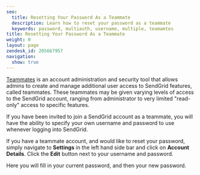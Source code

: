 ```yaml
---
seo:
  title: Resetting Your Password As a Teammate
  description: Learn how to reset your password as a teammate
  keywords: password, multiauth, username, multiple, teamamtes
title: Resetting Your Password As a Teammate
weight: 0
layout: page
zendesk_id: 205667957
navigation:
  show: true
---
```


[Teammates]({{root_url}}/User_Guide/Settings/teammates.html) is an account administration and security tool that allows admins to create and manage additional user access to SendGrid features, called teammates. These teammates may be given varying levels of access to the SendGrid account, ranging from administrator to very limited "read-only" access to specific features.

If you have been invited to join a SendGrid account as a teammate, you will have the ability to specify your own username and password to use whenever logging into SendGrid.

If you have a teammate account, and would like to reset your password, simply navigate to **Settings** in the left hand side bar and click on **Account Details**. Click the **Edit** button next to your username and password.

Here you will fill in your current password, and then your new password.
